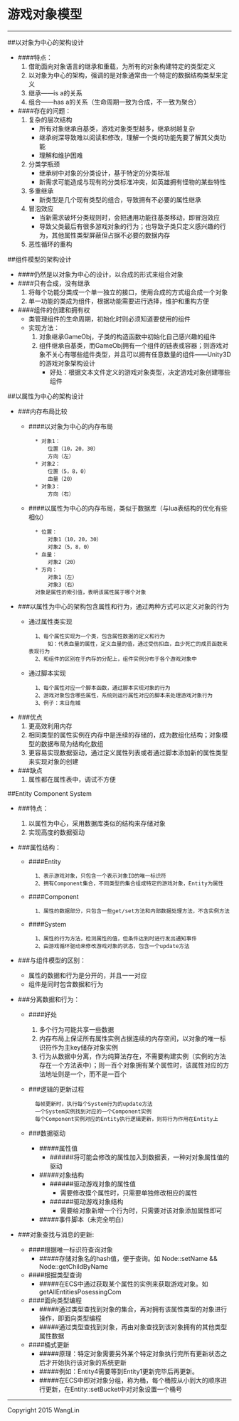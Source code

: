 # 游戏对象模型

<!-- create time: 2015-03-28 19:31:50  -->
----

##以对象为中心的架构设计
* ####特点：
    1. 借助面向对象语言的继承和重载，为所有的对象构建特定的类型定义
    2. 以对象为中心的架构，强调的是对象通常由一个特定的数据结构类型来定义
    3. 继承——is a的关系
    4. 组合——has a的关系（生命周期一致为合成，不一致为聚合）
* ####存在的问题：
    1. 复杂的层次结构
        + 所有对象继承自基类，游戏对象类型越多，继承树越复杂
        + 继承树深导致难以阅读和修改，理解一个类的功能先要了解其父类功能
        + 理解和维护困难
    2. 分类学瓶颈
        + 继承树中对象的分类设计，基于特定的分类标准
        + 新需求可能造成与现有的分类标准冲突，如英雄拥有怪物的某些特性
    3. 多重继承
        + 新类型是几个现有类型的组合，导致拥有不必要的属性继承
    4. 冒泡效应
        + 当新需求破坏分类规则时，会把通用功能往基类移动，即冒泡效应
        + 导致父类最后有很多游戏对象的行为；也导致子类只定义感兴趣的行为，其他属性类型屏蔽但占据不必要的数据内存
    5. 恶性循环的重构


##组件模型的架构设计
* ####仍然是以对象为中心的设计，以合成的形式来组合对象
* ####只有合成，没有继承
    1. 将每个功能分类成一个单一独立的接口，使用合成的方式组合成一个对象
    2. 单一功能的类成为组件，根据功能需要进行选择，维护和重构方便
* ####组件的创建和拥有权
    + 类管理组件的生命周期，初始化时则必须知道要使用的组件
    + 实现方法：
        1. 对象继承GameObj，子类的构造函数中初始化自己感兴趣的组件
        2. 组件继承自基类，而GameObj拥有一个组件的链表或容器；则游戏对象不关心有哪些组件类型，并且可以拥有任意数量的组件——Unity3D的游戏对象架构设计
            * 好处：根据文本文件定义的游戏对象类型，决定游戏对象创建哪些组件
            

##以属性为中心的架构设计
* ###内存布局比较
    + ####以对象为中心的内存布局
    
            * 对象1：
                位置（10，20，30）
                方向（左）
            * 对象2：
                位置（5，8，0）
                血量（20）
            * 对象3：
                方向（右）
                
    + ####以属性为中心的内存布局，类似于数据库（与lua表结构的优化有些相似）
    
            * 位置：
                对象1（10，20，30）
                对象2（5，8，0）
            * 血量：
                对象2（20）
            * 方向：
                对象1（左）
                对象3（右）
            对象是属性的索引值，表明该属性属于哪个对象

* ###以属性为中心的架构包含属性和行为，通过两种方式可以定义对象的行为
    + 通过属性类实现

            1、每个属性实现为一个类，包含属性数据的定义和行为
                如：代表血量的属性，定义血量的值，通过受伤扣血，血少死亡的成员函数来表现行为
            2、和组件的区别在于内存的分配上，组件实例分布于各个游戏对象中
            
    + 通过脚本实现
 
            1、每个属性对应一个脚本函数，通过脚本实现对象的行为
            2、游戏对象包含哪些属性，系统则运行属性对应的脚本来处理游戏对象行为
            3、例子：末日危城
            
* ###优点
    1. 更高效利用内存
    2. 相同类型的属性实例在内存中是连续的存储的，成为数组化结构；对象模型的数据布局为结构化数组
    3. 更容易实现数据驱动，通过定义属性列表或者通过脚本添加新的属性类型来实现对象的创建
* ###缺点
    1. 属性都在属性表中，调试不方便
    

##Entity Component System
* ###特点：
    1. 以属性为中心，采用数据库类似的结构来存储对象
    2. 实现高度的数据驱动 
* ###属性结构：
    * ####Entity
    
            1、表示游戏对象，只包含一个表示对象ID的唯一标识符
            2、拥有Component集合，不同类型的集合组成特定的游戏对象，Entity为属性
    
    * ####Component
    
            1、属性的数据部分，只包含一些get/set方法和内部数据处理方法，不含实例方法
            
    * ####System
        
            1、属性的行为方法，检测属性的值，但条件达到时进行发出通知事件
            2、由游戏循环驱动来修改游戏对象的状态，包含一个update方法
            
* ###与组件模型的区别：
    * 属性的数据和行为是分开的，并且一一对应
    * 组件是同时包含数据和行为

* ###分离数据和行为：
    * ####好处
        1. 多个行为可能共享一些数据
        2. 内存布局上保证所有属性实例占据连续的内存空间，以对象的唯一标识符作为主key储存对象实例
        3. 行为从数据中分离，作为纯算法存在，不需要构建实例（实例的方法存在一个方法表中）；则一百个对象拥有某个属性时，该属性对应的方法地址则是一个，而不是一百个
    * ###逻辑的更新过程
    
            每帧更新时，执行每个System行为的update方法
            一个System实例找到对应的一个Component实例
            每个Component实例对应的Entity执行逻辑更新，则将行为作用在Entity上

    * ###数据驱动
        * #####属性值
            * ######将可能会修改的属性加入到数据表，一种对对象属性值的驱动
        * #####对象结构
            * ######驱动游戏对象的属性值
                * 需要修改摸个属性时，只需要单独修改相应的属性
            * ######驱动游戏对象结构
                * 需要给对象新增一个行为时，只需要对该对象添加属性即可
        * #####事件脚本（未完全明白）


* ###对象查找与消息的更新:
    * ####根据唯一标识符查询对象
        * #####存储对象名的hash值，便于查询。如 Node::setName &&     Node::getChildByName 
    * ####根据类型查询
        * #####在ECS中通过获取某个属性的实例来获取游戏对象。如 getAllEntitiesPosessingCom
    * ####面向类型编程
        * #####通过类型查找到对象的集合，再对拥有该属性类型的对象进行操作，即面向类型编程
        * #####通过类型查找到对象，再由对象查找到该对象拥有的其他类型属性数据
    * ####桶式更新
        * #####原理：特定对象需要另外某个特定对象执行完所有更新状态之后才开始执行该对象的系统更新
        * #####例如：Entity4需要等到Entity1更新完毕后再更新。
        * #####在ECS中即对对象分组，称为桶，每个桶按从小到大的顺序进行更新，在Entity::setBucket中对对象设置一个桶号


------

Copyright 2015 WangLin

